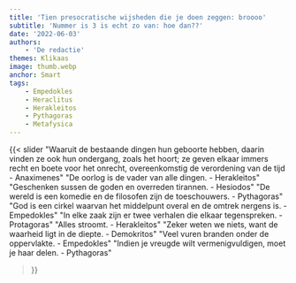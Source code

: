 ```yaml
---
title: 'Tien presocratische wijsheden die je doen zeggen: broooo'
subtitle: 'Nummer is 3 is echt zo van: hoe dan??'
date: '2022-06-03'
authors:
    - 'De redactie'
themes: Klikaas
image: thumb.webp
anchor: Smart
tags:
    - Empedokles
    - Heraclitus
    - Herakleitos
    - Pythagoras
    - Metafysica
---
```


{{< slider
	"Waaruit de bestaande dingen hun geboorte hebben, daarin vinden ze ook hun ondergang, zoals het hoort; ze geven elkaar immers recht en boete voor het onrecht, overeenkomstig de verordening van de tijd - Anaximenes"
	"De oorlog is de vader van alle dingen. - Herakleitos"
	"Geschenken sussen de goden en overreden tirannen. - Hesiodos"
	"De wereld is een komedie en de filosofen zijn de toeschouwers. - Pythagoras"
	"God is een cirkel waarvan het middelpunt overal en de omtrek nergens is. - Empedokles"
	"In elke zaak zijn er twee verhalen die elkaar tegenspreken. - Protagoras"
	"Alles stroomt. - Herakleitos"
	"Zeker weten we niets, want de waarheid ligt in de diepte. - Demokritos"
	"Veel vuren branden onder de oppervlakte. - Empedokles"
	"Indien je vreugde wilt vermenigvuldigen, moet je haar delen. - Pythagoras"
>}}
